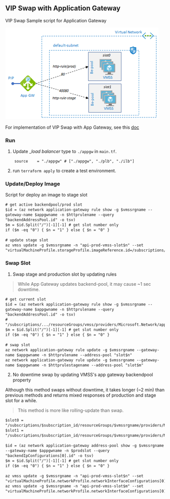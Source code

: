## VIP Swap with Application Gateway

VIP Swap Sample script for Application Gateway

![VIP Swap AppGW](./appgw-vipswap.png)

For implementation of VIP Swap with App Gateway, see this [doc](https://docs.microsoft.com/en-us/azure/virtual-machine-scale-sets/virtual-machine-scale-sets-faq#how-do-i-do-a-vip-swap-for-virtual-machine-scale-sets-in-the-same-subscription-and-same-region)

### Run

1. Update __load balancer_ type to `./appgw` in `main.tf`.

```
    source    = "./appgw" # ["./appgw", "./plb", "./ilb"]
```
2. run `terraform apply` to create a test environment.

### Update/Deploy Image

Script for deploy an image to stage slot

```
# get active backendpool/prod slot
$id = (az network application-gateway rule show -g $vmssrgname --gateway-name $appgwname -n $httprulename --query "backendAddressPool.id" -o tsv)
$m = $id.Split("/")[-1][-1] # get slot number only
if ($m -eq "0") { $n = "1" } else { $n = "0" }

# update stage slot
az vmss update -g $vmssrgname -n "api-prod-vmss-slot$n" --set "virtualMachineProfile.storageProfile.imageReference.id=/subscriptions/$subscription_id/resourceGroups/$rgname/providers/Microsoft.Compute/images/app$Build.BuildId"
```

### Swap Slot

1. Swap stage and production slot by updating rules

> While App Gateway updates backend-pool, it may cause ~1 sec downtime.

```
# get current slot
$id = (az network application-gateway rule show -g $vmssrgname --gateway-name $appgwname -n $httprulename --query "backendAddressPool.id" -o tsv)
# "/subscriptions/.../resourceGroups/vmss/providers/Microsoft.Network/applicationGateways/appgw/backendAddressPools/slot0"
$m = $id.Split("/")[-1][-1] # get slot number only
if ($m -eq "0") { $n = "1" } else { $n = "0" }

# swap slot
az network application-gateway rule update -g $vmssrgname --gateway-name $appgwname -n $httprulename --address-pool "slot$n"
az network application-gateway rule update -g $vmssrgname --gateway-name $appgwname -n $httprulestagename --address-pool "slot$m"
```

2. No downtime swap by updating VMSS's app gateway backendpool property

Although this method swaps without downtime, it takes longer (~2 min) than previous methods and returns mixed responses of production and stage slot for a while. 

> This method is more like rolling-update than swap.

```
$slot0 = "/subscriptions/$subscription_id/resourceGroups/$vmssrgname/providers/Microsoft.Network/applicationGateways/$appgwname/backendAddressPools/slot0"
$slot1 = "/subscriptions/$subscription_id/resourceGroups/$vmssrgname/providers/Microsoft.Network/applicationGateways/$appgwname/backendAddressPools/slot1"

$id = (az network application-gateway address-pool show -g $vmssrgname --gateway-name $appgwname -n $prodslot --query "backendIpConfigurations[0].id" -o tsv)
$m = $id.Split("/")[-1][-1] # get slot number only
if ($m -eq "0") { $n = "1" } else { $n = "0" }

az vmss update -g $vmssrgname -n "api-prod-vmss-slot$n" --set "virtualMachineProfile.networkProfile.networkInterfaceConfigurations[0].ipConfigurations[0].applicationGatewayBackendAddressPools[0].id=$slot0"
az vmss update -g $vmssrgname -n "api-prod-vmss-slot$m" --set "virtualMachineProfile.networkProfile.networkInterfaceConfigurations[0].ipConfigurations[0].applicationGatewayBackendAddressPools[0].id=$slot1"
```